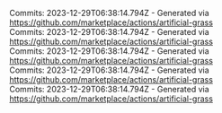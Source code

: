 Commits: 2023-12-29T06:38:14.794Z - Generated via https://github.com/marketplace/actions/artificial-grass
<br>
Commits: 2023-12-29T06:38:14.794Z - Generated via https://github.com/marketplace/actions/artificial-grass
<br>
Commits: 2023-12-29T06:38:14.794Z - Generated via https://github.com/marketplace/actions/artificial-grass
<br>
Commits: 2023-12-29T06:38:14.794Z - Generated via https://github.com/marketplace/actions/artificial-grass
<br>
Commits: 2023-12-29T06:38:14.794Z - Generated via https://github.com/marketplace/actions/artificial-grass
<br>
